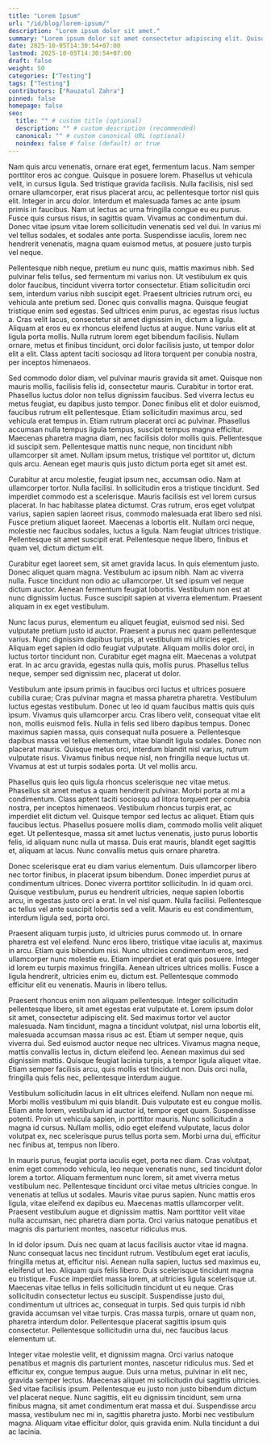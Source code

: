 ```yaml
---
title: "Lorem Ipsum"
url: "/id/blog/lorem-ipsum/"
description: "Lorem ipsum dolor sit amet."
summary: "Lorem ipsum dolor sit amet consectetur adipiscing elit. Quisque faucibus ex sapien vitae pellentesque sem placerat. In id cursus mi pretium tellus duis convallis. Tempus leo eu aenean sed diam urna tempor. Pulvinar vivamus fringilla lacus nec metus bibendum egestas. Iaculis massa nisl malesuada lacinia integer nunc posuere. Ut hendrerit semper vel class aptent taciti sociosqu. Ad litora torquent per conubia nostra inceptos himenaeos."
date: 2025-10-05T14:30:54+07:00
lastmod: 2025-10-05T14:30:54+07:00
draft: false
weight: 50
categories: ["Testing"]
tags: ["Testing"]
contributors: ["Rauzatul Zahra"]
pinned: false
homepage: false
seo:
  title: "" # custom title (optional)
  description: "" # custom description (recommended)
  canonical: "" # custom canonical URL (optional)
  noindex: false # false (default) or true
---
```

Nam quis arcu venenatis, ornare erat eget, fermentum lacus. Nam semper porttitor eros ac congue. Quisque in posuere lorem. Phasellus ut vehicula velit, in cursus ligula. Sed tristique gravida facilisis. Nulla facilisis, nisl sed ornare ullamcorper, erat risus placerat arcu, ac pellentesque tortor nisl quis elit. Integer in arcu dolor. Interdum et malesuada fames ac ante ipsum primis in faucibus. Nam ut lectus ac urna fringilla congue eu eu purus. Fusce quis cursus risus, in sagittis quam. Vivamus ac condimentum dui. Donec vitae ipsum vitae lorem sollicitudin venenatis sed vel dui. In varius mi vel tellus sodales, et sodales ante porta. Suspendisse iaculis, lorem nec hendrerit venenatis, magna quam euismod metus, at posuere justo turpis vel neque.

Pellentesque nibh neque, pretium eu nunc quis, mattis maximus nibh. Sed pulvinar felis tellus, sed fermentum mi varius non. Ut vestibulum ex quis dolor faucibus, tincidunt viverra tortor consectetur. Etiam sollicitudin orci sem, interdum varius nibh suscipit eget. Praesent ultricies rutrum orci, eu vehicula ante pretium sed. Donec quis convallis magna. Quisque feugiat tristique enim sed egestas. Sed ultrices enim purus, ac egestas risus luctus a. Cras velit lacus, consectetur sit amet dignissim in, dictum a ligula. Aliquam at eros eu ex rhoncus eleifend luctus at augue. Nunc varius elit at ligula porta mollis. Nulla rutrum lorem eget bibendum facilisis. Nullam ornare, metus et finibus tincidunt, orci dolor facilisis justo, ut tempor dolor elit a elit. Class aptent taciti sociosqu ad litora torquent per conubia nostra, per inceptos himenaeos.

Sed commodo dolor diam, vel pulvinar mauris gravida sit amet. Quisque non mauris mollis, facilisis felis id, consectetur mauris. Curabitur in tortor erat. Phasellus luctus dolor non tellus dignissim faucibus. Sed viverra lectus eu metus feugiat, eu dapibus justo tempor. Donec finibus elit et dolor euismod, faucibus rutrum elit pellentesque. Etiam sollicitudin maximus arcu, sed vehicula erat tempus in. Etiam rutrum placerat orci ac pulvinar. Phasellus accumsan nulla tempus ligula tempus, suscipit tempus magna efficitur. Maecenas pharetra magna diam, nec facilisis dolor mollis quis. Pellentesque id suscipit sem. Pellentesque mattis nunc neque, non tincidunt nibh ullamcorper sit amet. Nullam ipsum metus, tristique vel porttitor ut, dictum quis arcu. Aenean eget mauris quis justo dictum porta eget sit amet est.

Curabitur at arcu molestie, feugiat ipsum nec, accumsan odio. Nam at ullamcorper tortor. Nulla facilisi. In sollicitudin eros a tristique tincidunt. Sed imperdiet commodo est a scelerisque. Mauris facilisis est vel lorem cursus placerat. In hac habitasse platea dictumst. Cras rutrum, eros eget volutpat varius, sapien sapien laoreet risus, commodo malesuada erat libero sed nisi. Fusce pretium aliquet laoreet. Maecenas a lobortis elit. Nullam orci neque, molestie nec faucibus sodales, luctus a ligula. Nam feugiat ultrices tristique. Pellentesque sit amet suscipit erat. Pellentesque neque libero, finibus et quam vel, dictum dictum elit.

Curabitur eget laoreet sem, sit amet gravida lacus. In quis elementum justo. Donec aliquet quam magna. Vestibulum ac ipsum nibh. Nam ac viverra nulla. Fusce tincidunt non odio ac ullamcorper. Ut sed ipsum vel neque dictum auctor. Aenean fermentum feugiat lobortis. Vestibulum non est at nunc dignissim luctus. Fusce suscipit sapien at viverra elementum. Praesent aliquam in ex eget vestibulum.

Nunc lacus purus, elementum eu aliquet feugiat, euismod sed nisi. Sed vulputate pretium justo id auctor. Praesent a purus nec quam pellentesque varius. Nunc dignissim dapibus turpis, at vestibulum mi ultricies eget. Aliquam eget sapien id odio feugiat vulputate. Aliquam mollis dolor orci, in luctus tortor tincidunt non. Curabitur eget magna elit. Maecenas a volutpat erat. In ac arcu gravida, egestas nulla quis, mollis purus. Phasellus tellus neque, semper sed dignissim nec, placerat ut dolor.

Vestibulum ante ipsum primis in faucibus orci luctus et ultrices posuere cubilia curae; Cras pulvinar magna et massa pharetra pharetra. Vestibulum luctus egestas vestibulum. Donec ut leo id quam faucibus mattis quis quis ipsum. Vivamus quis ullamcorper arcu. Cras libero velit, consequat vitae elit non, mollis euismod felis. Nulla in felis sed libero dapibus tempus. Donec maximus sapien massa, quis consequat nulla posuere a. Pellentesque dapibus massa vel tellus elementum, vitae blandit ligula sodales. Donec non placerat mauris. Quisque metus orci, interdum blandit nisl varius, rutrum vulputate risus. Vivamus finibus neque nisl, non fringilla neque luctus ut. Vivamus at est ut turpis sodales porta. Ut vel mollis arcu.

Phasellus quis leo quis ligula rhoncus scelerisque nec vitae metus. Phasellus sit amet metus a quam hendrerit pulvinar. Morbi porta at mi a condimentum. Class aptent taciti sociosqu ad litora torquent per conubia nostra, per inceptos himenaeos. Vestibulum rhoncus turpis erat, ac imperdiet elit dictum vel. Quisque tempor sed lectus ac aliquet. Etiam quis faucibus lectus. Phasellus posuere mollis diam, commodo mollis velit aliquet eget. Ut pellentesque, massa sit amet luctus venenatis, justo purus lobortis felis, id aliquam nunc nulla ut massa. Duis erat mauris, blandit eget sagittis et, aliquam at lacus. Nunc convallis metus quis ornare pharetra.

Donec scelerisque erat eu diam varius elementum. Duis ullamcorper libero nec tortor finibus, in placerat ipsum bibendum. Donec imperdiet purus at condimentum ultrices. Donec viverra porttitor sollicitudin. In id quam orci. Quisque vestibulum, purus eu hendrerit ultricies, neque sapien lobortis arcu, in egestas justo orci a erat. In vel nisl quam. Nulla facilisi. Pellentesque ac tellus vel ante suscipit lobortis sed a velit. Mauris eu est condimentum, interdum ligula sed, porta orci.

Praesent aliquam turpis justo, id ultricies purus commodo ut. In ornare pharetra est vel eleifend. Nunc eros libero, tristique vitae iaculis at, maximus in arcu. Etiam quis bibendum nisi. Nunc ultricies condimentum eros, sed ullamcorper nunc molestie eu. Etiam imperdiet et erat quis posuere. Integer id lorem eu turpis maximus fringilla. Aenean ultrices ultrices mollis. Fusce a ligula hendrerit, ultricies enim eu, dictum est. Pellentesque commodo efficitur elit eu venenatis. Mauris in libero tellus.

Praesent rhoncus enim non aliquam pellentesque. Integer sollicitudin pellentesque libero, sit amet egestas erat vulputate et. Lorem ipsum dolor sit amet, consectetur adipiscing elit. Sed maximus tortor vel auctor malesuada. Nam tincidunt, magna a tincidunt volutpat, nisl urna lobortis elit, malesuada accumsan massa risus ac est. Etiam ut semper neque, quis viverra dui. Sed euismod auctor neque nec ultrices. Vivamus magna neque, mattis convallis lectus in, dictum eleifend leo. Aenean maximus dui sed dignissim mattis. Quisque feugiat lacinia turpis, a tempor ligula aliquet vitae. Etiam semper facilisis arcu, quis mollis est tincidunt non. Duis orci nulla, fringilla quis felis nec, pellentesque interdum augue.

Vestibulum sollicitudin lacus in elit ultrices eleifend. Nullam non neque mi. Morbi mollis vestibulum mi quis blandit. Duis vulputate est eu congue mollis. Etiam ante lorem, vestibulum id auctor id, tempor eget quam. Suspendisse potenti. Proin ut vehicula sapien, in porttitor mauris. Nunc sollicitudin a magna id cursus. Nullam mollis, odio eget eleifend vulputate, lacus dolor volutpat ex, nec scelerisque purus tellus porta sem. Morbi urna dui, efficitur nec finibus at, tempus non libero.

In mauris purus, feugiat porta iaculis eget, porta nec diam. Cras volutpat, enim eget commodo vehicula, leo neque venenatis nunc, sed tincidunt dolor lorem a tortor. Aliquam fermentum nunc lorem, sit amet viverra metus vestibulum nec. Pellentesque tincidunt orci vitae metus ultricies congue. In venenatis at tellus ut sodales. Mauris vitae purus sapien. Nunc mattis eros ligula, vitae eleifend ex dapibus eu. Maecenas mattis ullamcorper velit. Praesent vestibulum augue et dignissim mattis. Nam porttitor velit vitae nulla accumsan, nec pharetra diam porta. Orci varius natoque penatibus et magnis dis parturient montes, nascetur ridiculus mus.

In id dolor ipsum. Duis nec quam at lacus facilisis auctor vitae id magna. Nunc consequat lacus nec tincidunt rutrum. Vestibulum eget erat iaculis, fringilla metus at, efficitur nisi. Aenean nulla sapien, luctus sed maximus eu, eleifend ut leo. Aliquam quis felis libero. Duis scelerisque tincidunt magna eu tristique. Fusce imperdiet massa lorem, at ultricies ligula scelerisque ut. Maecenas vitae tellus in felis sollicitudin tincidunt ut eu neque. Cras sollicitudin consectetur lectus eu suscipit. Suspendisse justo dui, condimentum ut ultrices ac, consequat in turpis. Sed quis turpis id nibh gravida accumsan vel vitae turpis. Cras massa turpis, ornare ut quam non, pharetra interdum dolor. Pellentesque placerat sagittis ipsum quis consectetur. Pellentesque sollicitudin urna dui, nec faucibus lacus elementum ut.

Integer vitae molestie velit, et dignissim magna. Orci varius natoque penatibus et magnis dis parturient montes, nascetur ridiculus mus. Sed et efficitur ex, congue tempus augue. Duis urna metus, pulvinar in elit nec, gravida semper lectus. Maecenas aliquet mi sollicitudin dui sagittis ultricies. Sed vitae facilisis ipsum. Pellentesque eu justo non justo bibendum dictum vel placerat neque. Nunc sagittis, elit eu dignissim tincidunt, sem urna finibus magna, sit amet condimentum erat massa et dui. Suspendisse arcu massa, vestibulum nec mi in, sagittis pharetra justo. Morbi nec vestibulum magna. Aliquam vitae efficitur dolor, quis gravida enim. Nulla tincidunt a dui ac lacinia.
